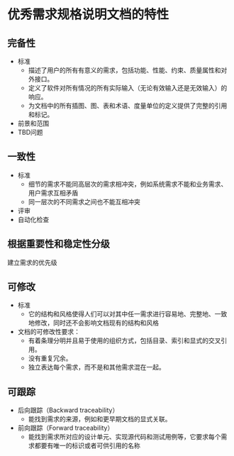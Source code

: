 # 优秀需求规格说明文档的特性

## 完备性
- 标准
  - 描述了用户的所有有意义的需求，包括功能、性能、约束、质量属性和对外接口。
  - 定义了软件对所有情况的所有实际输入（无论有效输入还是无效输入）的响应。
  - 为文档中的所有插图、图、表和术语、度量单位的定义提供了完整的引用和标记。
- 前景和范围
- TBD问题


## 一致性
- 标准
  - 细节的需求不能同高层次的需求相冲突，例如系统需求不能和业务需求、用户需求互相矛盾
  - 同一层次的不同需求之间也不能互相冲突
- 评审
- 自动化检查

## 根据重要性和稳定性分级

建立需求的优先级

## 可修改
- 标准
  - 它的结构和风格使得人们可以对其中任一需求进行容易地、完整地、一致地修改，同时还不会影响文档现有的结构和风格
- 文档的可修改性要求：
  - 有着条理分明并且易于使用的组织方式，包括目录、索引和显式的交叉引用。
  - 没有重复冗余。
  - 独立表达每个需求，而不是和其他需求混在一起。
## 可跟踪

- 后向跟踪（Backward traceability）
  - 能找到需求的来源，例如和更早期文档的显式关联。
- 前向跟踪（Forward traceability）
  - 能找到需求所对应的设计单元、实现源代码和测试用例等，它要求每个需求都要有唯一的标识或者可供引用的名称    
